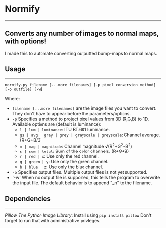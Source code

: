 # Normify
---------
Converts any number of images to normal maps, with options!
-----------------------------------------------------------
I made this to automate converting outputted bump-maps to normal maps.

## Usage
--------
`normify.py filename [...more filenames] [-p pixel conversion method] [-o outfile] [-w]`

Where:
* `filename [...more filenames]` are the image files you want to convert. They don't have to appear before the parameters/options.
* `-p` Specifies a method to project pixel values from 3D (R,G,B) to 1D. Available options are (default is luminance):
  * `l | lum | luminance`: ITU BT.601 luminance.
  * `gs | avg | gray | grey | grayscale | greyscale`: Channel average. (R+G+B/3)
  * `m | mag | magnitude`: Channel magnitude √(R<sup>2</sup>+G<sup>2</sup>+B<sup>2</sup>)
  * `s | sum | total`: Sum of the color channels. (R+G+B)
  * `r | red | x`: Use only the red channel.
  * `g | green | y`: Use only the green channel.
  * `b | blue | z`: Use only the blue channel.
* `-o` Specifies output files. Multiple output files is not yet supported.
* '-w' When no output file is supported, this tells the program to overwrite the input file. The default behavior is to append "_n" to the filename.

## Dependencies
---------------
*Pillow* _The Python Image Library_: Install using `pip install pillow` Don't forget to run that with administrative privleges.
